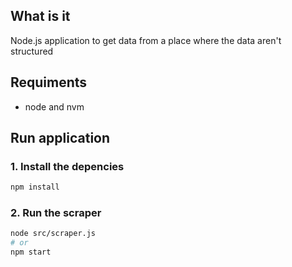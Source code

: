 ## What is it
Node.js application to get data from a place where the data aren't structured


## Requiments
- node and nvm


## Run application
### 1. Install the depencies
```bash
npm install
```


### 2. Run the scraper
```bash
node src/scraper.js 
# or
npm start
```